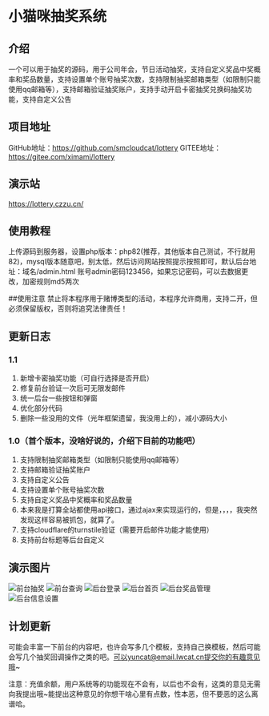 # 小猫咪抽奖系统

## 介绍
一个可以用于抽奖的源码，用于公司年会，节日活动抽奖，支持自定义奖品中奖概率和奖品数量，支持设置单个账号抽奖次数，支持限制抽奖邮箱类型（如限制只能使用qq邮箱等），支持邮箱验证抽奖账户，支持手动开启卡密抽奖兑换码抽奖功能，支持自定义公告

## 项目地址
GitHub地址：https://github.com/smcloudcat/lottery GITEE地址：https://gitee.com/ximami/lottery

## 演示站
https://lottery.czzu.cn/

## 使用教程
上传源码到服务器，设置php版本：php82(推荐，其他版本自己测试，不行就用82)，mysql版本随意吧，别太低，然后访问网站按照提示按照即可，默认后台地址：域名/admin.html 账号admin密码123456，如果忘记密码，可以去数据更改，加密规则md5两次

##使用注意
禁止将本程序用于赌博类型的活动，本程序允许商用，支持二开，但必须保留版权，否则将追究法律责任！

## 更新日志
### 1.1
1. 新增卡密抽奖功能（可自行选择是否开启）
2. 修复前台验证一次后可无限发邮件
3. 统一后台一些按钮和弹窗
4. 优化部分代码
5. 删除一些没用的文件（光年框架遗留，我没用上的），减小源码大小

### 1.0（首个版本，没啥好说的，介绍下目前的功能吧）
1. 支持限制抽奖邮箱类型（如限制只能使用qq邮箱等）
2. 支持邮箱验证抽奖账户
3. 支持自定义公告
4. 支持设置单个账号抽奖次数
5. 支持自定义奖品中奖概率和奖品数量
6. 本来我是打算全站都使用api接口，通过ajax来实现运行的，但是，，，，我突然发现这样容易被抓包，就算了。
7. 支持cloudflare的turnstile验证（需要开启邮件功能才能使用）
8. 支持前台标题等后台自定义

## 演示图片
![前台抽奖](https://img.czzu.cn/u/lottery/ujnCcAzj.png "前台抽奖")
![前台查询](https://img.czzu.cn/u/lottery/SskqGqeC.png "前台查询")
![后台登录](https://img.czzu.cn/u/lottery/b9N8LDzD.png "后台登录")
![后台首页](https://img.czzu.cn/u/lottery/EcVBlkc8.png "后台首页")
![后台奖品管理](https://img.czzu.cn/u/lottery/jZ4Nb1LX.png "后台奖品管理")
![后台信息设置](https://img.czzu.cn/u/lottery/u6k51na3.png "后台信息设置")


## 计划更新
可能会丰富一下前台的内容吧，也许会写多几个模板，支持自己换模板，然后可能会写几个抽奖回调操作之类的吧。可以yuncat@email.lwcat.cn提交你的有趣意见哦~

注意：充值余额，用户系统等的功能现在不会有，以后也不会有，这类的意见无需向我提出哦~能提出这种意见的你想干啥心里有点数，性本恶，但不要恶的这么离谱哈。
